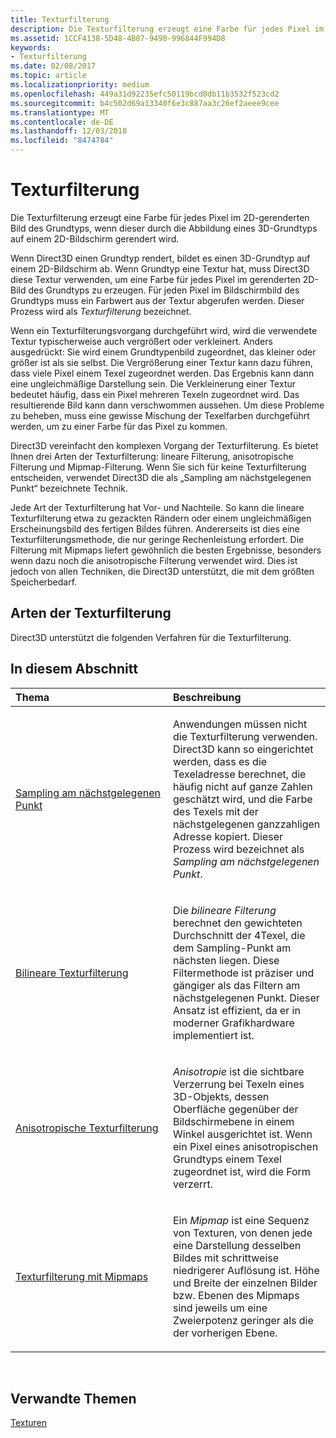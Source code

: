 ```yaml
---
title: Texturfilterung
description: Die Texturfilterung erzeugt eine Farbe für jedes Pixel im 2D-gerenderten Bild des Grundtyps, wenn dieser durch die Abbildung eines 3D-Grundtyps auf einem 2D-Bildschirm gerendert wird.
ms.assetid: 1CCF4138-5D48-4B07-9490-996844F994D8
keywords:
- Texturfilterung
ms.date: 02/08/2017
ms.topic: article
ms.localizationpriority: medium
ms.openlocfilehash: 449a31d92235efc50119bcd0db11b3532f523cd2
ms.sourcegitcommit: b4c502d69a13340f6e3c887aa3c26ef2aeee9cee
ms.translationtype: MT
ms.contentlocale: de-DE
ms.lasthandoff: 12/03/2018
ms.locfileid: "8474784"
---
```

# <a name="texture-filtering"></a>Texturfilterung


Die Texturfilterung erzeugt eine Farbe für jedes Pixel im 2D-gerenderten Bild des Grundtyps, wenn dieser durch die Abbildung eines 3D-Grundtyps auf einem 2D-Bildschirm gerendert wird.

Wenn Direct3D einen Grundtyp rendert, bildet es einen 3D-Grundtyp auf einem 2D-Bildschirm ab. Wenn Grundtyp eine Textur hat, muss Direct3D diese Textur verwenden, um eine Farbe für jedes Pixel im gerenderten 2D-Bild des Grundtyps zu erzeugen. Für jeden Pixel im Bildschirmbild des Grundtyps muss ein Farbwert aus der Textur abgerufen werden. Dieser Prozess wird als *Texturfilterung* bezeichnet.

Wenn ein Texturfilterungsvorgang durchgeführt wird, wird die verwendete Textur typischerweise auch vergrößert oder verkleinert. Anders ausgedrückt: Sie wird einem Grundtypenbild zugeordnet, das kleiner oder größer ist als sie selbst. Die Vergrößerung einer Textur kann dazu führen, dass viele Pixel einem Texel zugeordnet werden. Das Ergebnis kann dann eine ungleichmäßige Darstellung sein. Die Verkleinerung einer Textur bedeutet häufig, dass ein Pixel mehreren Texeln zugeordnet wird. Das resultierende Bild kann dann verschwommen aussehen. Um diese Probleme zu beheben, muss eine gewisse Mischung der Texelfarben durchgeführt werden, um zu einer Farbe für das Pixel zu kommen.

Direct3D vereinfacht den komplexen Vorgang der Texturfilterung. Es bietet Ihnen drei Arten der Texturfilterung: lineare Filterung, anisotropische Filterung und Mipmap-Filterung. Wenn Sie sich für keine Texturfilterung entscheiden, verwendet Direct3D die als „Sampling am nächstgelegenen Punkt“ bezeichnete Technik.

Jede Art der Texturfilterung hat Vor- und Nachteile. So kann die lineare Texturfilterung etwa zu gezackten Rändern oder einem ungleichmäßigen Erscheinungsbild des fertigen Biĺdes führen. Andererseits ist dies eine Texturfilterungsmethode, die nur geringe Rechenleistung erfordert. Die Filterung mit Mipmaps liefert gewöhnlich die besten Ergebnisse, besonders wenn dazu noch die anisotropische Filterung verwendet wird. Dies ist jedoch von allen Techniken, die Direct3D unterstützt, die mit dem größten Speicherbedarf.

## <a name="span-idtypes-of-texture-filteringspanspan-idtypes-of-texture-filteringspanspan-idtypes-of-texture-filteringspantypes-of-texture-filtering"></a><span id="Types-of-texture-filtering"></span><span id="types-of-texture-filtering"></span><span id="TYPES-OF-TEXTURE-FILTERING"></span>Arten der Texturfilterung


Direct3D unterstützt die folgenden Verfahren für die Texturfilterung.

## <a name="span-idin-this-sectionspanin-this-section"></a><span id="in-this-section"></span>In diesem Abschnitt


<table>
<colgroup>
<col width="50%" />
<col width="50%" />
</colgroup>
<thead>
<tr class="header">
<th align="left">Thema</th>
<th align="left">Beschreibung</th>
</tr>
</thead>
<tbody>
<tr class="odd">
<td align="left"><p><a href="nearest-point-sampling.md">Sampling am nächstgelegenen Punkt</a></p></td>
<td align="left"><p>Anwendungen müssen nicht die Texturfilterung verwenden. Direct3D kann so eingerichtet werden, dass es die Texeladresse berechnet, die häufig nicht auf ganze Zahlen geschätzt wird, und die Farbe des Texels mit der nächstgelegenen ganzzahligen Adresse kopiert. Dieser Prozess wird bezeichnet als <em>Sampling am nächstgelegenen Punkt</em>.</p></td>
</tr>
<tr class="even">
<td align="left"><p><a href="bilinear-texture-filtering.md">Bilineare Texturfilterung</a></p></td>
<td align="left"><p>Die <em>bilineare Filterung</em> berechnet den gewichteten Durchschnitt der 4Texel, die dem Sampling-Punkt am nächsten liegen. Diese Filtermethode ist präziser und gängiger als das Filtern am nächstgelegenen Punkt. Dieser Ansatz ist effizient, da er in moderner Grafikhardware implementiert ist.</p></td>
</tr>
<tr class="odd">
<td align="left"><p><a href="anisotropic-texture-filtering.md">Anisotropische Texturfilterung</a></p></td>
<td align="left"><p><em>Anisotropie</em> ist die sichtbare Verzerrung bei Texeln eines 3D-Objekts, dessen Oberfläche gegenüber der Bildschirmebene in einem Winkel ausgerichtet ist. Wenn ein Pixel eines anisotropischen Grundtyps einem Texel zugeordnet ist, wird die Form verzerrt.</p></td>
</tr>
<tr class="even">
<td align="left"><p><a href="texture-filtering-with-mipmaps.md">Texturfilterung mit Mipmaps</a></p></td>
<td align="left"><p>Ein <em>Mipmap</em> ist eine Sequenz von Texturen, von denen jede eine Darstellung desselben Bildes mit schrittweise niedrigerer Auflösung ist. Höhe und Breite der einzelnen Bilder bzw. Ebenen des Mipmaps sind jeweils um eine Zweierpotenz geringer als die der vorherigen Ebene.</p></td>
</tr>
</tbody>
</table>

 

## <a name="span-idrelated-topicsspanrelated-topics"></a><span id="related-topics"></span>Verwandte Themen


[Texturen](textures.md)

 

 




